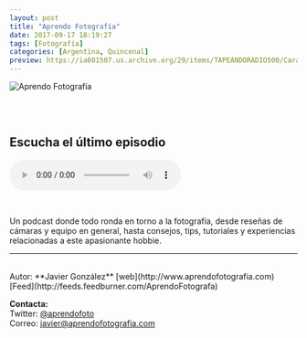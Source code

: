 ```yaml
---
layout: post
title: "Aprendo Fotografía"
date: 2017-09-17 18:19:27
tags: [Fotografía]
categories: [Argentina, Quincenal]
preview: https://ia601507.us.archive.org/29/items/TAPEANDORADIO500/Caratula300-JavierGonzlez.jpg
---
```


![Aprendo Fotografía](https://ia601507.us.archive.org/29/items/TAPEANDORADIO500/Caratula500-JavierGonzlez.jpg)

<br/>
<br/>

## Escucha el último episodio

<!--reproductor-feed=http://feeds.feedburner.com/AprendoFotografa-->
<!--reproductor-start-->
<audio id="audio" preload="auto" controls="" src="https://ar.ivoox.com/es/011-full-frame-entrada-audio-ok_mf_20975540_feed_1.mp3"></audio>
<!--reproductor-end-->

<br>

Un podcast donde todo ronda en torno a la fotografía, desde reseñas de cámaras y equipo en general, hasta consejos, tips, tutoriales y experiencias relacionadas a este apasionante hobbie.

_ _ _

<br>
Autor: **Javier González**  
[web](http://www.aprendofotografia.com)  
[Feed](http://feeds.feedburner.com/AprendoFotografa)  



**Contacta:**  
Twitter: [@aprendofoto](https://twitter.com/aprendofoto)  
Correo: [javier@aprendofotografia.com](mailto:javier@aprendofotografia.com)  

